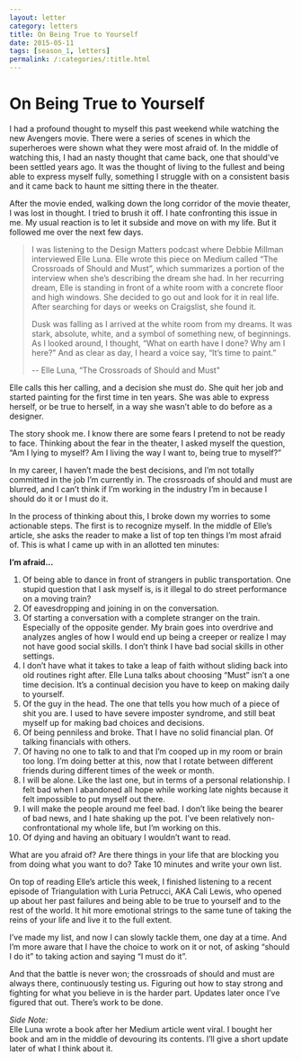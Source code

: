 ```yaml
---
layout: letter
category: letters
title: On Being True to Yourself
date: 2015-05-11
tags: [season_1, letters]
permalink: /:categories/:title.html
---
```


# On Being True to Yourself

I had a profound thought to myself this past weekend while watching the new Avengers movie. There were a series of scenes in which the superheroes were shown what they were most afraid of. In the middle of watching this, I had an nasty thought that came back, one that should've been settled years ago. It was the thought of living to the fullest and being able to express myself fully, something I struggle with on a consistent basis and it came back to haunt me sitting there in the theater.

After the movie ended, walking down the long corridor of the movie theater, I was lost in thought. I tried to brush it off. I hate confronting this issue in me. My usual reaction is to let it subside and move on with my life. But it followed me over the next few days.

> I was listening to the Design Matters podcast where Debbie Millman interviewed Elle Luna. Elle  wrote this piece on Medium called “The Crossroads of Should and Must”, which summarizes a portion of the interview when she’s describing the dream she had. In her recurring dream, Elle is standing in front of a white room with a concrete floor and high windows. She decided to go out and look for it in real life. After searching for days or weeks on Craigslist, she found it.
>
> Dusk was falling as I arrived at the white room from my dreams. It was stark, absolute, white, and a symbol of something new, of beginnings. As I looked around, I thought, “What on earth have I done? Why am I here?” And as clear as day, I heard a voice say, “It’s time to paint.”
>
> -- Elle Luna, “The Crossroads of Should and Must"

Elle calls this her calling, and a decision she must do. She quit her job and started painting for the first time in ten years. She was able to express herself, or be true to herself, in a way she wasn’t able to do before as a designer.

The story shook me. I know there are some fears I pretend to not be ready to face. Thinking about the fear in the theater, I asked myself the question, “Am I lying to myself? Am I living the way I want to, being true to myself?”

In my career, I haven’t made the best decisions, and I’m not totally committed in the job I’m currently in. The crossroads of should and must are blurred, and I can’t think if I’m working in the industry I’m in because I should do it or I must do it.

In the process of thinking about this, I broke down my worries to some actionable steps. The first is to recognize myself. In the middle of Elle’s article, she asks the reader to make a list of top ten things I’m most afraid of. This is what I came up with in an allotted ten minutes:

**I’m afraid...**

1. Of being able to dance in front of strangers in public transportation. One stupid question that I ask myself is, is it illegal to do street performance on a moving train?
1. Of eavesdropping and joining in on the conversation.
1. Of starting a conversation with a complete stranger on the train. Especially of the opposite gender. My brain goes into overdrive and analyzes angles of how I would end up being a creeper or realize I may not have good social skills. I don’t think I have bad social skills in other settings.
1. I don’t have what it takes to take a leap of faith without sliding back into old routines right after. Elle Luna talks about choosing “Must” isn’t a one time decision. It’s a continual decision you have to keep on making daily to yourself.
1. Of the guy in the head. The one that tells you how much of a piece of shit you are. I used to have severe imposter syndrome, and still beat myself up for making bad choices and decisions.
1. Of being penniless and broke. That I have no solid financial plan. Of talking financials with others.
1. Of having no one to talk to and that I’m cooped up in my room or brain too long. I’m doing better at this, now that I rotate between different friends during different times of the week or month.
1. I will be alone. Like the last one, but in terms of a personal relationship. I felt bad when I abandoned all hope while working late nights because it felt impossible to put myself out there.
1. I will make the people around me feel bad. I don’t like being the bearer of bad news, and I hate shaking up the pot. I’ve been relatively non-confrontational my whole life, but I’m working on this.
1. Of dying and having an obituary I wouldn’t want to read.

What are you afraid of? Are there things in your life that are blocking you from doing what you want to do? Take 10 minutes and write your own list.

On top of reading Elle’s article this week, I finished listening to a recent episode of Triangulation with Luria Petrucci, AKA Cali Lewis, who opened up about her past failures and being able to be true to yourself and to the rest of the world. It hit more emotional strings to the same tune of taking the reins of your life and live it to the full extent.

I’ve made my list, and now I can slowly tackle them, one day at a time. And I’m more aware that I have the choice to work on it or not, of asking “should I do it” to taking action and saying “I must do it”.

And that the battle is never won; the crossroads of should and must are always there, continuously testing us. Figuring out how to stay strong and fighting for what you believe in is the harder part. Updates later once I’ve figured that out. There’s work to be done.

*Side Note:*  
Elle Luna wrote a book after her Medium article went viral. I bought her book and am in the middle of devouring its contents. I’ll give a short update later of what I think about it.

